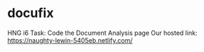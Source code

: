 # docufix
HNG i6
Task: Code the Document Analysis page
Our hosted link: https://naughty-lewin-5405eb.netlify.com/
